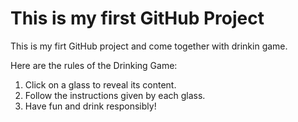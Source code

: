 # This is my first GitHub Project 
This is my firt GitHub project and come together with drinkin game. 

Here are the rules of the Drinking Game:

1. Click on a glass to reveal its content.
2. Follow the instructions given by each glass.
3. Have fun and drink responsibly!